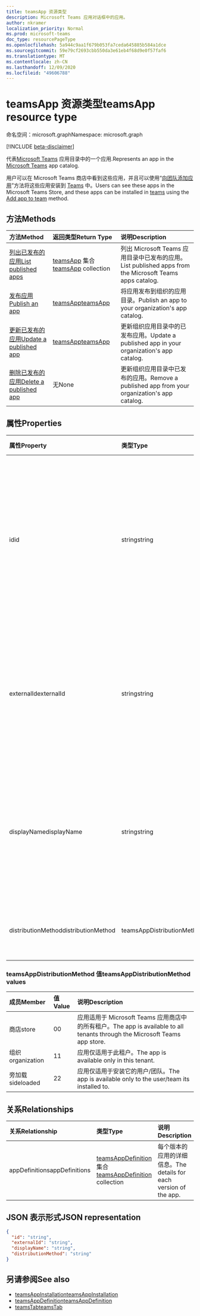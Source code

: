 ```yaml
---
title: teamsApp 资源类型
description: Microsoft Teams 应用对话框中的应用。
author: nkramer
localization_priority: Normal
ms.prod: microsoft-teams
doc_type: resourcePageType
ms.openlocfilehash: 5a944c9aa1f679b053fa7ceda645885b584a1dce
ms.sourcegitcommit: 59e79cf2693cbb550da3e61eb4f68d9e0f57faf6
ms.translationtype: MT
ms.contentlocale: zh-CN
ms.lasthandoff: 12/09/2020
ms.locfileid: "49606788"
---
```

# <a name="teamsapp-resource-type"></a><span data-ttu-id="065dc-103">teamsApp 资源类型</span><span class="sxs-lookup"><span data-stu-id="065dc-103">teamsApp resource type</span></span>

<span data-ttu-id="065dc-104">命名空间：microsoft.graph</span><span class="sxs-lookup"><span data-stu-id="065dc-104">Namespace: microsoft.graph</span></span>

[!INCLUDE [beta-disclaimer](../../includes/beta-disclaimer.md)]

<span data-ttu-id="065dc-105">代表[Microsoft Teams](teams-api-overview.md) 应用目录中的一个应用.</span><span class="sxs-lookup"><span data-stu-id="065dc-105">Represents an app in the [Microsoft Teams](teams-api-overview.md) app catalog.</span></span>

<span data-ttu-id="065dc-106">用户可以在 Microsoft Teams 商店中看到这些应用，并且可以使用“[向团队添加应用](../api/team-post-installedapps.md)”方法将这些应用安装到 [Teams](team.md) 中。</span><span class="sxs-lookup"><span data-stu-id="065dc-106">Users can see these apps in the Microsoft Teams Store, and these apps can be installed in [teams](team.md) using the [Add app to team](../api/team-post-installedapps.md) method.</span></span>

## <a name="methods"></a><span data-ttu-id="065dc-107">方法</span><span class="sxs-lookup"><span data-stu-id="065dc-107">Methods</span></span>

| <span data-ttu-id="065dc-108">方法</span><span class="sxs-lookup"><span data-stu-id="065dc-108">Method</span></span>       | <span data-ttu-id="065dc-109">返回类型</span><span class="sxs-lookup"><span data-stu-id="065dc-109">Return Type</span></span>  |<span data-ttu-id="065dc-110">说明</span><span class="sxs-lookup"><span data-stu-id="065dc-110">Description</span></span>|
|:---------------|:--------|:----------|
|[<span data-ttu-id="065dc-111">列出已发布的应用</span><span class="sxs-lookup"><span data-stu-id="065dc-111">List published apps</span></span>](../api/appcatalogs-list-teamsapps.md) | <span data-ttu-id="065dc-112">[teamsApp](teamsapp.md) 集合</span><span class="sxs-lookup"><span data-stu-id="065dc-112">[teamsApp](teamsapp.md) collection</span></span> | <span data-ttu-id="065dc-113">列出 Microsoft Teams 应用目录中已发布的应用。</span><span class="sxs-lookup"><span data-stu-id="065dc-113">List published apps from the Microsoft Teams apps catalog.</span></span>|
|[<span data-ttu-id="065dc-114">发布应用</span><span class="sxs-lookup"><span data-stu-id="065dc-114">Publish an app</span></span>](../api/teamsapp-publish.md) | [<span data-ttu-id="065dc-115">teamsApp</span><span class="sxs-lookup"><span data-stu-id="065dc-115">teamsApp</span></span>](teamsapp.md) | <span data-ttu-id="065dc-116">将应用发布到组织的应用目录。</span><span class="sxs-lookup"><span data-stu-id="065dc-116">Publish an app to your organization's app catalog.</span></span>|
|[<span data-ttu-id="065dc-117">更新已发布的应用</span><span class="sxs-lookup"><span data-stu-id="065dc-117">Update a published app</span></span>](../api/teamsapp-update.md) | [<span data-ttu-id="065dc-118">teamsApp</span><span class="sxs-lookup"><span data-stu-id="065dc-118">teamsApp</span></span>](teamsapp.md) | <span data-ttu-id="065dc-119">更新组织应用目录中的已发布应用。</span><span class="sxs-lookup"><span data-stu-id="065dc-119">Update a published app in your organization's app catalog.</span></span>|
|[<span data-ttu-id="065dc-120">删除已发布的应用</span><span class="sxs-lookup"><span data-stu-id="065dc-120">Delete a published app</span></span>](../api/teamsapp-delete.md) | <span data-ttu-id="065dc-121">无</span><span class="sxs-lookup"><span data-stu-id="065dc-121">None</span></span> | <span data-ttu-id="065dc-122">更新组织应用目录中已发布的应用。</span><span class="sxs-lookup"><span data-stu-id="065dc-122">Remove a published app from your organization's app catalog.</span></span>|

## <a name="properties"></a><span data-ttu-id="065dc-123">属性</span><span class="sxs-lookup"><span data-stu-id="065dc-123">Properties</span></span>

| <span data-ttu-id="065dc-124">属性</span><span class="sxs-lookup"><span data-stu-id="065dc-124">Property</span></span>            | <span data-ttu-id="065dc-125">类型</span><span class="sxs-lookup"><span data-stu-id="065dc-125">Type</span></span>     | <span data-ttu-id="065dc-126">说明</span><span class="sxs-lookup"><span data-stu-id="065dc-126">Description</span></span> |
|:------------------- |:-------- |:----------- |
| <span data-ttu-id="065dc-127">id</span><span class="sxs-lookup"><span data-stu-id="065dc-127">id</span></span>                  | <span data-ttu-id="065dc-128">string</span><span class="sxs-lookup"><span data-stu-id="065dc-128">string</span></span>   | <span data-ttu-id="065dc-129">目录应用生成的应用 ID（不同于开发人员在 [Microsoft Teams 应用压缩包](/microsoftteams/platform/concepts/apps/apps-package)中提供的 ID）。</span><span class="sxs-lookup"><span data-stu-id="065dc-129">The catalog app's generated app ID (different from the developer-provided ID in the [Microsoft Teams zip app package](/microsoftteams/platform/concepts/apps/apps-package).</span></span> |
| <span data-ttu-id="065dc-130">externalId</span><span class="sxs-lookup"><span data-stu-id="065dc-130">externalId</span></span>          | <span data-ttu-id="065dc-131">string</span><span class="sxs-lookup"><span data-stu-id="065dc-131">string</span></span>   | <span data-ttu-id="065dc-132">应用开发人员在 [Microsoft Teams 应用压缩包](/microsoftteams/platform/concepts/apps/apps-package)中提供的目录 ID。</span><span class="sxs-lookup"><span data-stu-id="065dc-132">The ID of the catalog provided by the app developer in the [Microsoft Teams zip app package](/microsoftteams/platform/concepts/apps/apps-package).</span></span> |
| <span data-ttu-id="065dc-133">displayName</span><span class="sxs-lookup"><span data-stu-id="065dc-133">displayName</span></span>                | <span data-ttu-id="065dc-134">string</span><span class="sxs-lookup"><span data-stu-id="065dc-134">string</span></span>   | <span data-ttu-id="065dc-135">应用开发人员在 [Microsoft Teams 应用压缩包](/microsoftteams/platform/concepts/apps/apps-package)中提供的目录名称。</span><span class="sxs-lookup"><span data-stu-id="065dc-135">The name of the catalog app provided by the app developer in the [Microsoft Teams zip app package](/microsoftteams/platform/concepts/apps/apps-package).</span></span> |
| <span data-ttu-id="065dc-136">distributionMethod</span><span class="sxs-lookup"><span data-stu-id="065dc-136">distributionMethod</span></span>  | <span data-ttu-id="065dc-137">teamsAppDistributionMethod</span><span class="sxs-lookup"><span data-stu-id="065dc-137">teamsAppDistributionMethod</span></span>     | <span data-ttu-id="065dc-138">应用的分配方法。</span><span class="sxs-lookup"><span data-stu-id="065dc-138">The method of distribution for the app.</span></span> <span data-ttu-id="065dc-139">只读。</span><span class="sxs-lookup"><span data-stu-id="065dc-139">Read-only.</span></span>|

### <a name="teamsappdistributionmethod-values"></a><span data-ttu-id="065dc-140">teamsAppDistributionMethod 值</span><span class="sxs-lookup"><span data-stu-id="065dc-140">teamsAppDistributionMethod values</span></span>

|<span data-ttu-id="065dc-141">成员</span><span class="sxs-lookup"><span data-stu-id="065dc-141">Member</span></span>|<span data-ttu-id="065dc-142">值</span><span class="sxs-lookup"><span data-stu-id="065dc-142">Value</span></span>|<span data-ttu-id="065dc-143">说明</span><span class="sxs-lookup"><span data-stu-id="065dc-143">Description</span></span>|
|:---|:---|:---|
|<span data-ttu-id="065dc-144">商店</span><span class="sxs-lookup"><span data-stu-id="065dc-144">store</span></span>|<span data-ttu-id="065dc-145">0</span><span class="sxs-lookup"><span data-stu-id="065dc-145">0</span></span>| <span data-ttu-id="065dc-146">应用适用于 Microsoft Teams 应用商店中的所有租户。</span><span class="sxs-lookup"><span data-stu-id="065dc-146">The app is available to all tenants through the Microsoft Teams app store.</span></span>|
|<span data-ttu-id="065dc-147">组织</span><span class="sxs-lookup"><span data-stu-id="065dc-147">organization</span></span>|<span data-ttu-id="065dc-148">1</span><span class="sxs-lookup"><span data-stu-id="065dc-148">1</span></span>|<span data-ttu-id="065dc-149">应用仅适用于此租户。</span><span class="sxs-lookup"><span data-stu-id="065dc-149">The app is available only in this tenant.</span></span>|
|<span data-ttu-id="065dc-150">旁加载</span><span class="sxs-lookup"><span data-stu-id="065dc-150">sideloaded</span></span>|<span data-ttu-id="065dc-151">2</span><span class="sxs-lookup"><span data-stu-id="065dc-151">2</span></span>|<span data-ttu-id="065dc-152">应用仅适用于安装它的用户/团队。</span><span class="sxs-lookup"><span data-stu-id="065dc-152">The app is available only to the user/team its installed to.</span></span>|

## <a name="relationships"></a><span data-ttu-id="065dc-153">关系</span><span class="sxs-lookup"><span data-stu-id="065dc-153">Relationships</span></span>

| <span data-ttu-id="065dc-154">关系</span><span class="sxs-lookup"><span data-stu-id="065dc-154">Relationship</span></span> | <span data-ttu-id="065dc-155">类型</span><span class="sxs-lookup"><span data-stu-id="065dc-155">Type</span></span>   | <span data-ttu-id="065dc-156">说明</span><span class="sxs-lookup"><span data-stu-id="065dc-156">Description</span></span> |
|:---------------|:--------|:----------|
|<span data-ttu-id="065dc-157">appDefinitions</span><span class="sxs-lookup"><span data-stu-id="065dc-157">appDefinitions</span></span>|<span data-ttu-id="065dc-158">[teamsAppDefinition](teamsappdefinition.md) 集合</span><span class="sxs-lookup"><span data-stu-id="065dc-158">[teamsAppDefinition](teamsappdefinition.md) collection</span></span>| <span data-ttu-id="065dc-159">每个版本的应用的详细信息。</span><span class="sxs-lookup"><span data-stu-id="065dc-159">The details for each version of the app.</span></span> |

## <a name="json-representation"></a><span data-ttu-id="065dc-160">JSON 表示形式</span><span class="sxs-lookup"><span data-stu-id="065dc-160">JSON representation</span></span>

<!-- {
  "blockType": "resource",
  "@odata.type": "microsoft.graph.teamsApp",
  "baseType": "microsoft.graph.entity"
}-->

```json
{
  "id": "string",
  "externalId": "string",
  "displayName": "string",
  "distributionMethod": "string"
}
```

## <a name="see-also"></a><span data-ttu-id="065dc-161">另请参阅</span><span class="sxs-lookup"><span data-stu-id="065dc-161">See also</span></span>

- [<span data-ttu-id="065dc-162">teamsAppInstallation</span><span class="sxs-lookup"><span data-stu-id="065dc-162">teamsAppInstallation</span></span>](teamsappinstallation.md)
- [<span data-ttu-id="065dc-163">teamsAppDefinition</span><span class="sxs-lookup"><span data-stu-id="065dc-163">teamsAppDefinition</span></span>](teamsappdefinition.md)
- [<span data-ttu-id="065dc-164">teamsTab</span><span class="sxs-lookup"><span data-stu-id="065dc-164">teamsTab</span></span>](../resources/teamstab.md)

<!-- uuid: 8fcb5dbc-d5aa-4681-8e31-b001d5168d79
2015-10-25 14:57:30 UTC -->
<!--
{
  "type": "#page.annotation",
  "description": "teamsApp resource",
  "keywords": "",
  "section": "documentation",
  "tocPath": "",
  "suppressions": []
}
-->



